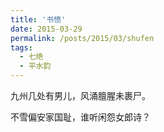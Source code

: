 ```yaml
---
title: '书愤'
date: 2015-03-29
permalink: /posts/2015/03/shufen
tags:
  - 七绝
  - 平水韵
---
```


九州几处有男儿，风涌膻腥未裹尸。

不雪偏安家国耻，谁听闲怨女郎诗？



 